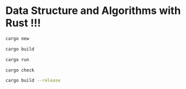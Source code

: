 # Data Structure and Algorithms with Rust !!!

```bash
cargo new

cargo build

cargo run

cargo check

cargo build --release
```
